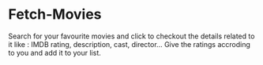 # Fetch-Movies

Search for your favourite movies and click to checkout the details related to it like : IMDB rating, description, cast, director...
Give the ratings accroding to you and add it to your list.



